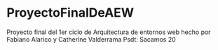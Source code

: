 # ProyectoFinalDeAEW
Proyecto final del 1er ciclo de Arquitectura de entornos web hecho por Fabiano Alarico y Catherine Valderrama
Psdt: Sacamos 20 
